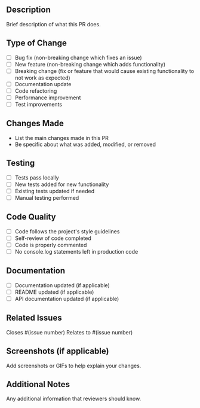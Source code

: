## Description

Brief description of what this PR does.

## Type of Change

- [ ] Bug fix (non-breaking change which fixes an issue)
- [ ] New feature (non-breaking change which adds functionality)
- [ ] Breaking change (fix or feature that would cause existing functionality to not work as expected)
- [ ] Documentation update
- [ ] Code refactoring
- [ ] Performance improvement
- [ ] Test improvements

## Changes Made

- List the main changes made in this PR
- Be specific about what was added, modified, or removed

## Testing

- [ ] Tests pass locally
- [ ] New tests added for new functionality
- [ ] Existing tests updated if needed
- [ ] Manual testing performed

## Code Quality

- [ ] Code follows the project's style guidelines
- [ ] Self-review of code completed
- [ ] Code is properly commented
- [ ] No console.log statements left in production code

## Documentation

- [ ] Documentation updated (if applicable)
- [ ] README updated (if applicable)
- [ ] API documentation updated (if applicable)

## Related Issues

Closes #(issue number)
Relates to #(issue number)

## Screenshots (if applicable)

Add screenshots or GIFs to help explain your changes.

## Additional Notes

Any additional information that reviewers should know.
